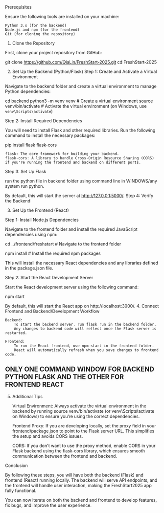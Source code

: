 Prerequisites

Ensure the following tools are installed on your machine:

    Python 3.x (for the backend)
    Node.js and npm (for the frontend)
    Git (for cloning the repository)

1. Clone the Repository

First, clone your project repository from GitHub:

git clone https://github.com/QiaLin/FreshStart-2025.git
cd FreshStart-2025

2. Set Up the Backend (Python/Flask)
Step 1: Create and Activate a Virtual Environment

Navigate to the backend folder and create a virtual environment to manage Python dependencies:

cd backend
python3 -m venv venv  # Create a virtual environment
source venv/bin/activate  # Activate the virtual environment (on Windows, use `venv\Scripts\activate`)

Step 2: Install Required Dependencies

You will need to install Flask and other required libraries. Run the following command to install the necessary packages:

pip install flask flask-cors

    flask: The core framework for building your backend.
    flask-cors: A library to handle Cross-Origin Resource Sharing (CORS) if you're running the frontend and backend on different ports.

Step 3: Set Up Flask

run the python file in backend folder using command line in WINDOWS/any system run python.

By default, this will start the server at http://127.0.0.1:5000/.
Step 4: Verify the Backend


3. Set Up the Frontend (React)


Step 1: Install Node.js Dependencies

Navigate to the frontend folder and install the required JavaScript dependencies using npm:

cd ../frontend/freshstart  # Navigate to the frontend folder

npm install  # Install the required npm packages

This will install the necessary React dependencies and any libraries defined in the package.json file.

Step 2: Start the React Development Server

Start the React development server using the following command:

npm start

By default, this will start the React app on http://localhost:3000/.
4. Connect Frontend and Backend/Development Workflow

    Backend:
        To start the backend server, run flask run in the backend folder.
        Any changes to backend code will reflect once the Flask server is restarted.

    Frontend:
        To run the React frontend, use npm start in the frontend folder.
        React will automatically refresh when you save changes to frontend code.
## ONLY ONE COMMAND WINDOW FOR BACKEND PYTHON FLASK AND THE OTHER FOR FRONTEND REACT 

5. Additional Tips

    Virtual Environment: Always activate the virtual environment in the backend by running source venv/bin/activate (or venv\Scripts\activate on Windows) to ensure you’re using the correct dependencies.

    Frontend Proxy: If you are developing locally, set the proxy field in your frontend/package.json to point to the Flask server URL. This simplifies the setup and avoids CORS issues.

    CORS: If you don't want to use the proxy method, enable CORS in your Flask backend using the flask-cors library, which ensures smooth communication between the frontend and backend.

Conclusion

By following these steps, you will have both the backend (Flask) and frontend (React) running locally. The backend will serve API endpoints, and the frontend will handle user interaction, making the FreshStart2025 app fully functional.

You can now iterate on both the backend and frontend to develop features, fix bugs, and improve the user experience.
